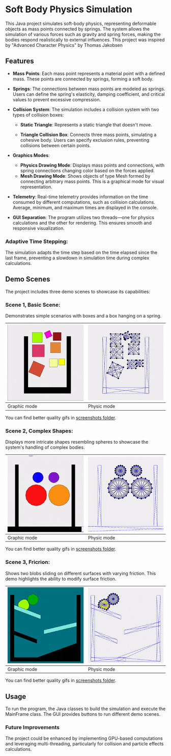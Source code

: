 # Soft Body Physics Simulation
This Java project simulates soft-body physics, representing deformable objects 
as mass points connected by springs. The system allows the simulation of various 
forces such as gravity and spring forces, making the bodies respond realistically 
to external influences. This project was inspired by "Advanced Character Physics" by
Thomas Jakobsen

## Features
- __Mass Points__: Each mass point represents a material point with a defined 
mass. These points are connected by springs, forming a soft body.


- __Springs__: The connections between mass points are modeled as springs. 
Users can define the spring's elasticity, damping coefficient, and critical 
values to prevent excessive compression.


- __Collision System__: The simulation includes a collision system with two types
of collision boxes:

  - __Static Triangle__: Represents a static triangle that doesn't move.

  - __Triangle Collision Box__: Connects three mass points, simulating a cohesive 
body. Users can specify exclusion rules, preventing collisions between certain points.


- __Graphics Modes__:

  - __Physics Drawing Mode__: Displays mass points and connections, with spring 
connections changing color based on the forces applied.
  - __Mesh Drawing Mode__: Shows objects of type Mesh formed by connecting 
arbitrary mass points. This is a graphical mode for visual representation.


- __Telemetry__: Real-time telemetry provides information on the time consumed by 
different computations, such as collision calculations. Average, minimum, and maximum 
times are displayed in the console.

- __GUI Separation__: The program utilizes two threads—one for physics calculations 
and the other for rendering. This ensures smooth and responsive visualization.

### Adaptive Time Stepping: 
The simulation adapts the time step based on the time elapsed since the last frame,
preventing a slowdown in simulation time during complex calculations.

## Demo Scenes
The project includes three demo scenes to showcase its capabilities:

### Scene 1, Basic Scene: 
Demonstrates simple scenarios with boxes and a box hanging on a spring.

| ![Scene1_Graphic](screenshots/Scene1_Graphic_very_small.gif) | ![Scene1_Physic](screenshots/Scene1_Physic_very_small.gif) |
|--------------------------------------------------------------|------------------------------------------------------------|
| Graphic mode                                                 | Physic mode                                                |
You can find better quality gifs in [screenshots folder](./screenshots).

### Scene 2, Complex Shapes: 
Displays more intricate shapes resembling spheres to showcase the system's 
handling of complex bodies.

| ![Scene2_Graphic](screenshots/Scene2_Graphic_very_small.gif) | ![Scene2_Physic](screenshots/Scene2_Physic_very_small.gif) |
|--------------------------------------------------------------|------------------------------------------------------------|
| Graphic mode                                                 | Physic mode                                                |
You can find better quality gifs in [screenshots folder](./screenshots).

### Scene 3, Fricrion: 
Shows two blobs sliding on different surfaces with varying friction. This demo 
highlights the ability to modify surface friction.

| ![Scene3_Graphic](screenshots/Scene3_Graphic_very_small.gif) | ![Scene3_Physic](screenshots/Scene3_Physic_very_small.gif) |
|--------------------------------------------------------------|------------------------------------------------------------|
| Graphic mode                                                 | Physic mode                                                |
You can find better quality gifs in [screenshots folder](./screenshots).

## Usage
To run the program, the Java classes to build the simulation and execute the 
MainFrame class. The GUI provides buttons to run different demo scenes.

### Future Improvements
The project could be enhanced by implementing GPU-based computations and leveraging
multi-threading, particularly for collision and particle effects calculations.
